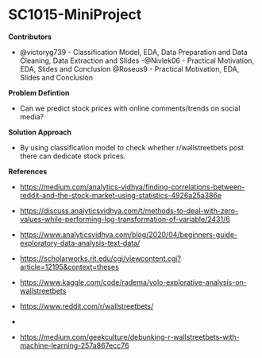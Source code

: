 # SC1015-MiniProject
**Contributors**
- @victoryg739 - Classification Model, EDA, Data Preparation and Data Cleaning, Data Extraction and Slides
-@Nivlek06 - Practical Motivation, EDA, Slides and Conclusion
@Roseus9 - Practical Motivation, EDA, Slides and Conclusion

**Problem Defintion**
- Can we predict stock prices with online comments/trends on social media? 

**Solution Approach**
- By using classification model to check whether r/wallstreetbets post there can dedicate stock prices.

**References**
- https://medium.com/analytics-vidhya/finding-correlations-between-reddit-and-the-stock-market-using-statistics-4926a25a386e

- https://discuss.analyticsvidhya.com/t/methods-to-deal-with-zero-values-while-performing-log-transformation-of-variable/2431/6

- https://www.analyticsvidhya.com/blog/2020/04/beginners-guide-exploratory-data-analysis-text-data/

- https://scholarworks.rit.edu/cgi/viewcontent.cgi?article=12195&context=theses

- https://www.kaggle.com/code/radema/yolo-explorative-analysis-on-wallstreetbets

- https://www.reddit.com/r/wallstreetbets/
-
- https://medium.com/geekculture/debunking-r-wallstreetbets-with-machine-learning-257a867ecc76



